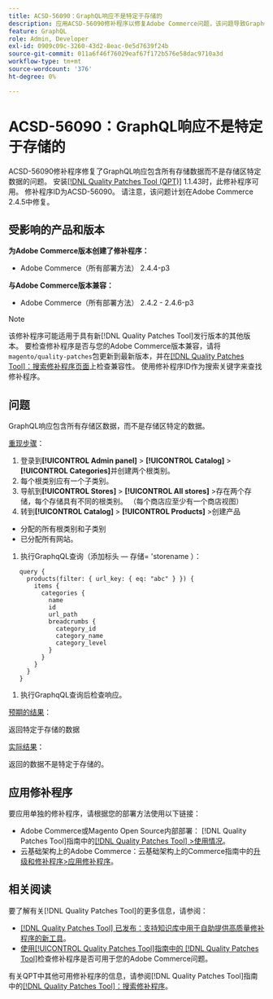 ```yaml
---
title: ACSD-56090：GraphQL响应不是特定于存储的
description: 应用ACSD-56090修补程序以修复Adobe Commerce问题，该问题导致GraphQL响应包含所有存储数据，而不是存储特定数据。
feature: GraphQL
role: Admin, Developer
exl-id: 0909c09c-3260-43d2-8eac-0e5d7639f24b
source-git-commit: 011a6f46f76029eaf67f172b576e58dac9710a3d
workflow-type: tm+mt
source-wordcount: '376'
ht-degree: 0%

---
```


# ACSD-56090：GraphQL响应不是特定于存储的

ACSD-56090修补程序修复了GraphQL响应包含所有存储数据而不是存储区特定数据的问题。 安装[[!DNL Quality Patches Tool (QPT)]](https://experienceleague.adobe.com/zh-hans/docs/commerce-operations/tools/quality-patches-tool/quality-patches-tool-to-self-serve-quality-patches) 1.1.43时，此修补程序可用。 修补程序ID为ACSD-56090。 请注意，该问题计划在Adobe Commerce 2.4.5中修复。

## 受影响的产品和版本

**为Adobe Commerce版本创建了修补程序：**

* Adobe Commerce（所有部署方法） 2.4.4-p3

**与Adobe Commerce版本兼容：**

* Adobe Commerce（所有部署方法） 2.4.2 - 2.4.6-p3

>[!NOTE]
>
>该修补程序可能适用于具有新[!DNL Quality Patches Tool]发行版本的其他版本。 要检查修补程序是否与您的Adobe Commerce版本兼容，请将`magento/quality-patches`包更新到最新版本，并在[[!DNL Quality Patches Tool]：搜索修补程序页面](https://experienceleague.adobe.com/tools/commerce-quality-patches/index.html?lang=zh-Hans)上检查兼容性。 使用修补程序ID作为搜索关键字来查找修补程序。

## 问题

GraphQL响应包含所有存储区数据，而不是存储区特定的数据。

<u>重现步骤</u>：

1. 登录到&#x200B;**[!UICONTROL Admin panel]** > **[!UICONTROL Catalog]** > **[!UICONTROL Categories]**&#x200B;并创建两个根类别。
1. 每个根类别应有一个子类别。
1. 导航到&#x200B;**[!UICONTROL Stores]** > **[!UICONTROL All stores]** >存在两个存储，每个存储具有不同的根类别。 （每个商店应至少有一个商店视图）
1. 转到&#x200B;**[!UICONTROL Catalog]** > **[!UICONTROL Products]** >创建产品

* 分配的所有根类别和子类别
* 已分配所有网站。

1. 执行GraphqQL查询（添加标头 — 存储= &#39;storename ）：

```
   query {
     products(filter: { url_key: { eq: "abc" } }) {
       items {
         categories {
           name
           id
           url_path
           breadcrumbs {
             category_id
             category_name
             category_level
           }
         }
       }
     }
   }
```

1. 执行GraphqQL查询后检查响应。

<u>预期的结果</u>：

返回特定于存储的数据

<u>实际结果</u>：

返回的数据不是特定于存储的。

## 应用修补程序

要应用单独的修补程序，请根据您的部署方法使用以下链接：

* Adobe Commerce或Magento Open Source内部部署： [!DNL Quality Patches Tool]指南中的[[!DNL Quality Patches Tool] >使用情况](/help/tools/quality-patches-tool/usage.md)。
* 云基础架构上的Adobe Commerce：云基础架构上的Commerce指南中的[升级和修补程序>应用修补程序](https://experienceleague.adobe.com/docs/commerce-cloud-service/user-guide/develop/upgrade/apply-patches.html?lang=zh-Hans)。

## 相关阅读

要了解有关[!DNL Quality Patches Tool]的更多信息，请参阅：

* [[!DNL Quality Patches Tool] 已发布：支持知识库中用于自助提供高质量修补程序的新工具](https://experienceleague.adobe.com/zh-hans/docs/commerce-operations/tools/quality-patches-tool/quality-patches-tool-to-self-serve-quality-patches)。
* [使用[!UICONTROL Quality Patches Tool]指南中的 [!DNL Quality Patches Tool]](/help/tools/quality-patches-tool/patches-available-in-qpt/check-patch-for-magento-issue-with-magento-quality-patches.md)检查修补程序是否可用于您的Adobe Commerce问题。


有关QPT中其他可用修补程序的信息，请参阅[!DNL Quality Patches Tool]指南中的[[!DNL Quality Patches Tool]：搜索修补程序](https://experienceleague.adobe.com/tools/commerce-quality-patches/index.html?lang=zh-Hans)。
